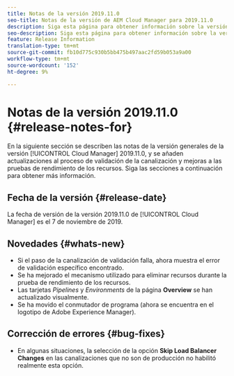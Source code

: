 ```yaml
---
title: Notas de la versión 2019.11.0
seo-title: Notas de la versión de AEM Cloud Manager para 2019.11.0
description: Siga esta página para obtener información sobre la versión 2019.11.0 de Cloud Manager.
seo-description: Siga esta página para obtener información sobre la versión 2019.11.0 de AEM Cloud Manager.
feature: Release Information
translation-type: tm+mt
source-git-commit: fb10d775c930b5bb475b497aac2fd59b053a9a00
workflow-type: tm+mt
source-wordcount: '152'
ht-degree: 9%

---
```


# Notas de la versión 2019.11.0 {#release-notes-for}

En la siguiente sección se describen las notas de la versión generales de la versión [!UICONTROL Cloud Manager] 2019.11.0, y se añaden actualizaciones al proceso de validación de la canalización y mejoras a las pruebas de rendimiento de los recursos.
Siga las secciones a continuación para obtener más información.

## Fecha de la versión {#release-date}

La fecha de versión de la versión 2019.11.0 de [!UICONTROL Cloud Manager] es el 7 de noviembre de 2019.

## Novedades {#whats-new}

* Si el paso de la canalización de validación falla, ahora muestra el error de validación específico encontrado.
* Se ha mejorado el mecanismo utilizado para eliminar recursos durante la prueba de rendimiento de los recursos.
* Las tarjetas *Pipelines* y *Environments* de la página **Overview** se han actualizado visualmente.
* Se ha movido el conmutador de programa (ahora se encuentra en el logotipo de Adobe Experience Manager).

## Corrección de errores {#bug-fixes}

* En algunas situaciones, la selección de la opción **Skip Load Balancer Changes** en las canalizaciones que no son de producción no habilitó realmente esta opción.

